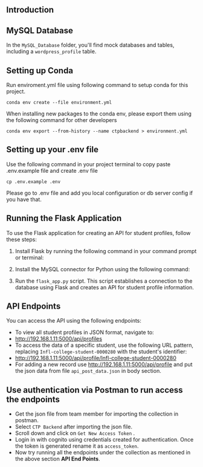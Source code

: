 ## Introduction

## MySQL Database

In the `MySQL_Database` folder, you'll find mock databases and tables, including a `wordpress_profile` table.

## Setting up Conda
Run enviroment.yml file using following command to setup conda for this project.
``` 
conda env create --file environment.yml
```

When installing new packages to the conda env, please export them using the following command for other developers
```
conda env export --from-history --name ctpbackend > environment.yml
```

## Setting up your .env file
Use the following command in your project terminal to copy paste .env.example file and create .env file
```
cp .env.example .env
```

Please go to .env file and add you local configuration or db server config if you have that.

## Running the Flask Application

To use the Flask application for creating an API for student profiles, follow these steps:

1. Install Flask by running the following command in your command prompt or terminal:
  
2. Install the MySQL connector for Python using the following command:

3. Run the `flask_app.py` script. This script establishes a connection to the database using Flask and creates an API for student profile information.

## API Endpoints

You can access the API using the following endpoints:

- To view all student profiles in JSON format, navigate to:
- http://192.168.1.11:5000/api/profiles
- To access the data of a specific student, use the following URL pattern, replacing `Infl-college-student-0000280` with the student's identifier:
- http://192.168.1.11:5000/api/profile/Infl-college-student-0000280
- For adding a new record use http://192.168.1.11:5000/api/profile and put the json data from file `api_post_data.json` in body section.
  
## Use authentication via Postman to run access the endpoints 
- Get the json file from team member for importing the collection in postman.
- Select `CTP Backend` after importing the json file. 
- Scroll down and click on `Get New Access Token` .
- Login in with cognito using credentials created for authentication. Once the token is generated rename it as `access_token`.
 - Now try running all the endpoints under the collection as mentioned in the above section <b>API End Points</b>. 